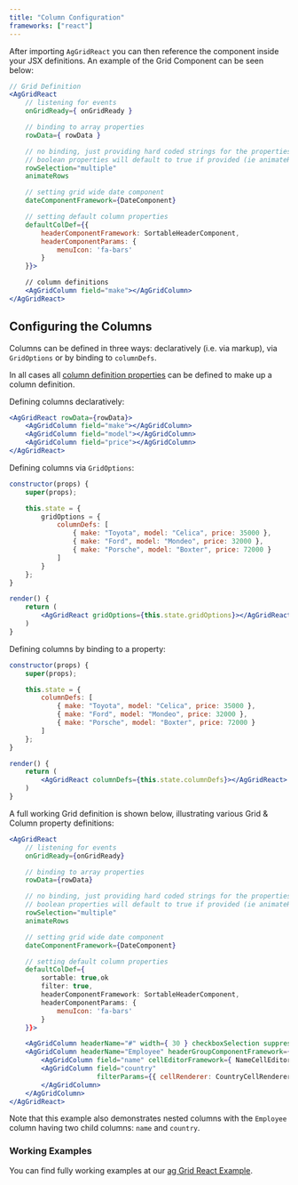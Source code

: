 ```yaml
---
title: "Column Configuration"
frameworks: ["react"]
---
```


After importing `AgGridReact` you can then reference the component inside your JSX definitions. An example of the Grid Component can be seen below:

```jsx
// Grid Definition
<AgGridReact
    // listening for events
    onGridReady={ onGridReady }

    // binding to array properties
    rowData={ rowData }

    // no binding, just providing hard coded strings for the properties
    // boolean properties will default to true if provided (ie animateRows => animateRows="true")
    rowSelection="multiple"
    animateRows

    // setting grid wide date component
    dateComponentFramework={DateComponent}

    // setting default column properties
    defaultColDef={{
        headerComponentFramework: SortableHeaderComponent,
        headerComponentParams: {
            menuIcon: 'fa-bars'
        }
    }}>

    // column definitions
    <AgGridColumn field="make"></AgGridColumn>
</AgGridReact>
```

## Configuring the Columns

Columns can be defined in three ways: declaratively (i.e. via markup), via `GridOptions` 
or by binding to `columnDefs`. 

In all cases all [column definition properties](../column-properties/) can 
be defined to make up a column definition. 

Defining columns declaratively:

```jsx
<AgGridReact rowData={rowData}>
    <AgGridColumn field="make"></AgGridColumn>
    <AgGridColumn field="model"></AgGridColumn>
    <AgGridColumn field="price"></AgGridColumn>
</AgGridReact>
```

Defining columns via `GridOptions`:

```jsx
constructor(props) {
    super(props);

    this.state = {
        gridOptions = {
            columnDefs: [
                { make: "Toyota", model: "Celica", price: 35000 },
                { make: "Ford", model: "Mondeo", price: 32000 },
                { make: "Porsche", model: "Boxter", price: 72000 }
            ]
        }
    };
}

render() {
    return (
        <AgGridReact gridOptions={this.state.gridOptions}></AgGridReact>
    )
}
```

Defining columns by binding to a property:

```jsx
constructor(props) {
    super(props);

    this.state = {
        columnDefs: [
            { make: "Toyota", model: "Celica", price: 35000 },
            { make: "Ford", model: "Mondeo", price: 32000 },
            { make: "Porsche", model: "Boxter", price: 72000 }
        ]
    };
}

render() {
    return (
        <AgGridReact columnDefs={this.state.columnDefs}></AgGridReact>
    )
}
```

A full working Grid definition is shown below, illustrating various Grid & Column property definitions:

```jsx
<AgGridReact
    // listening for events
    onGridReady={onGridReady}

    // binding to array properties
    rowData={rowData}

    // no binding, just providing hard coded strings for the properties
    // boolean properties will default to true if provided (ie animateRows => animateRows="true")
    rowSelection="multiple"
    animateRows

    // setting grid wide date component
    dateComponentFramework={DateComponent}

    // setting default column properties
    defaultColDef={
        sortable: true,ok
        filter: true,
        headerComponentFramework: SortableHeaderComponent,
        headerComponentParams: {
            menuIcon: 'fa-bars'
        }
    }}>

    <AgGridColumn headerName="#" width={ 30 } checkboxSelection suppressMenu pinned></AgGridColumn>
    <AgGridColumn headerName="Employee" headerGroupComponentFramework={ HeaderGroupComponent }>
        <AgGridColumn field="name" cellEditorFramework={ NameCellEditor }></AgGridColumn>
        <AgGridColumn field="country"
                      filterParams={{ cellRenderer: CountryCellRenderer, cellHeight:20 }}>
        </AgGridColumn>
    </AgGridColumn>
</AgGridReact>
```
Note that this example also demonstrates nested columns with the `Employee` column having 
two child columns: `name` and `country`.

### Working Examples

You can find fully working examples at our [ag Grid React Example](https://github.com/ag-grid/ag-grid-react-example/).
